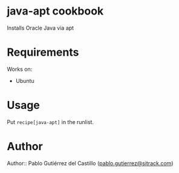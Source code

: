 # java-apt cookbook

Installs Oracle Java via apt

# Requirements

Works on:
* Ubuntu

# Usage

Put `recipe[java-apt]` in the runlist.

# Author

Author:: Pablo Gutiérrez del Castillo (<pablo.gutierrez@sitrack.com>)
